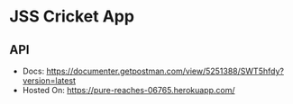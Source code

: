 # JSS Cricket App

## API
* Docs: https://documenter.getpostman.com/view/5251388/SWT5hfdy?version=latest
* Hosted On: https://pure-reaches-06765.herokuapp.com/
